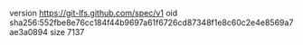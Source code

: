version https://git-lfs.github.com/spec/v1
oid sha256:552fbe8e76cc184f44b9697a61f6726cd87348f1e8c60c2e4e8569a7ae3a0894
size 7137
